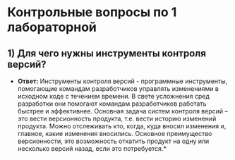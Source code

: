 # Контрольные вопросы по 1 лабораторной

## 1) Для чего нужны инструменты контроля версий?

* **Ответ:** Инструменты контроля версий -  программные инструменты, помогающие командам разработчиков управлять изменениями в исходном коде с течением времени. В свете усложнения сред разработки они помогают командам разработчиков работать быстрее и эффективнее. Основная задача систем контроля версий – это вести версионность продукта, т.е. вести историю изменений продукта. Можно отслеживать кто, когда, куда вносил изменения и, главное, какие изменения вносились. Основное преимущество версионности, это возможность откатить продукт на одну или несколько версий назад, если это потребуется.*